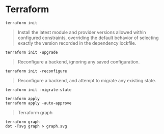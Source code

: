 # Terraform
```
terraform init
```
> Install the latest module and provider versions allowed within configured constraints, overriding the default behavior of selecting exactly the version recorded in the dependency lockfile.
```
terraform init -upgrade
```
> Reconfigure a backend, ignoring any saved configuration.
```
terraform init -reconfigure
```
> Reconfigure a backend, and attempt to migrate any existing state.
```
terraform init -migrate-state
```

```
terraform apply
terraform apply -auto-approve
```
> Terraform graph
```
terraform graph
dot -Tsvg graph > graph.svg
```